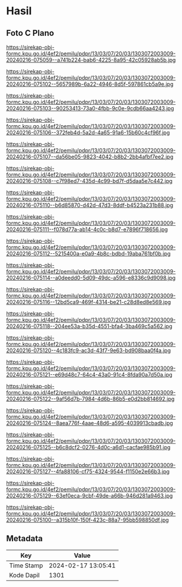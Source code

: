 # Hasil

## Foto C Plano

https://sirekap-obj-formc.kpu.go.id/4ef2/pemilu/pdpr/13/03/07/20/03/1303072003009-20240216-075059--a741b224-bab6-4225-8a95-42c05928ab5b.jpg

https://sirekap-obj-formc.kpu.go.id/4ef2/pemilu/pdpr/13/03/07/20/03/1303072003009-20240216-075102--5657989b-6a22-4946-8d5f-597861cb5a9e.jpg

https://sirekap-obj-formc.kpu.go.id/4ef2/pemilu/pdpr/13/03/07/20/03/1303072003009-20240216-075103--90253413-73a0-4fbb-9c0e-9cdb66aa4243.jpg

https://sirekap-obj-formc.kpu.go.id/4ef2/pemilu/pdpr/13/03/07/20/03/1303072003009-20240216-075106--372feb4d-5a2d-4a65-91a6-15b60c4cf96f.jpg

https://sirekap-obj-formc.kpu.go.id/4ef2/pemilu/pdpr/13/03/07/20/03/1303072003009-20240216-075107--da56be05-9823-4042-b8b2-2bb4afbf7ee2.jpg

https://sirekap-obj-formc.kpu.go.id/4ef2/pemilu/pdpr/13/03/07/20/03/1303072003009-20240216-075108--c7f98ed7-435d-4c99-bd7f-d5daa5e7c442.jpg

https://sirekap-obj-formc.kpu.go.id/4ef2/pemilu/pdpr/13/03/07/20/03/1303072003009-20240216-075110--b6d85870-d42d-47d3-8ddf-b4523a231b88.jpg

https://sirekap-obj-formc.kpu.go.id/4ef2/pemilu/pdpr/13/03/07/20/03/1303072003009-20240216-075111--f078d77a-ab14-4c0c-b8d7-e7896f718656.jpg

https://sirekap-obj-formc.kpu.go.id/4ef2/pemilu/pdpr/13/03/07/20/03/1303072003009-20240216-075112--5215400a-e0a9-4b8c-bdbd-19aba761bf0b.jpg

https://sirekap-obj-formc.kpu.go.id/4ef2/pemilu/pdpr/13/03/07/20/03/1303072003009-20240216-075114--a0deedd0-5d09-49dc-a596-e8336c9d9098.jpg

https://sirekap-obj-formc.kpu.go.id/4ef2/pemilu/pdpr/13/03/07/20/03/1303072003009-20240216-075116--12bd5ca9-469f-4314-be21-c28d8ed8e569.jpg

https://sirekap-obj-formc.kpu.go.id/4ef2/pemilu/pdpr/13/03/07/20/03/1303072003009-20240216-075118--204ee53a-b35d-4551-bfa4-3ba469c5a562.jpg

https://sirekap-obj-formc.kpu.go.id/4ef2/pemilu/pdpr/13/03/07/20/03/1303072003009-20240216-075120--4c183fc9-ac3d-43f7-9e63-bd908baa0f4a.jpg

https://sirekap-obj-formc.kpu.go.id/4ef2/pemilu/pdpr/13/03/07/20/03/1303072003009-20240216-075121--e69d48c7-64c4-43a0-91c4-8fda90a7d50a.jpg

https://sirekap-obj-formc.kpu.go.id/4ef2/pemilu/pdpr/13/03/07/20/03/1303072003009-20240216-075122--9af56d7b-7984-4d6b-86b5-e0d2bb814692.jpg

https://sirekap-obj-formc.kpu.go.id/4ef2/pemilu/pdpr/13/03/07/20/03/1303072003009-20240216-075124--8aea776f-4aae-48d6-a595-4039913cbadb.jpg

https://sirekap-obj-formc.kpu.go.id/4ef2/pemilu/pdpr/13/03/07/20/03/1303072003009-20240216-075125--b6c8dcf2-0276-4d0c-a6d1-cacfae985b91.jpg

https://sirekap-obj-formc.kpu.go.id/4ef2/pemilu/pdpr/13/03/07/20/03/1303072003009-20240216-075127--4fa88106-cf75-4324-9544-f1150e2e66b3.jpg

https://sirekap-obj-formc.kpu.go.id/4ef2/pemilu/pdpr/13/03/07/20/03/1303072003009-20240216-075129--63ef0eca-9cbf-49de-a66b-946d281a9463.jpg

https://sirekap-obj-formc.kpu.go.id/4ef2/pemilu/pdpr/13/03/07/20/03/1303072003009-20240216-075100--a315b10f-150f-423c-88a7-95bb598850df.jpg


## Metadata

| Key        | Value               |
| ---------- | ------------------- |
| Time Stamp | 2024-02-17 13:05:41 |
| Kode Dapil | 1301                |



